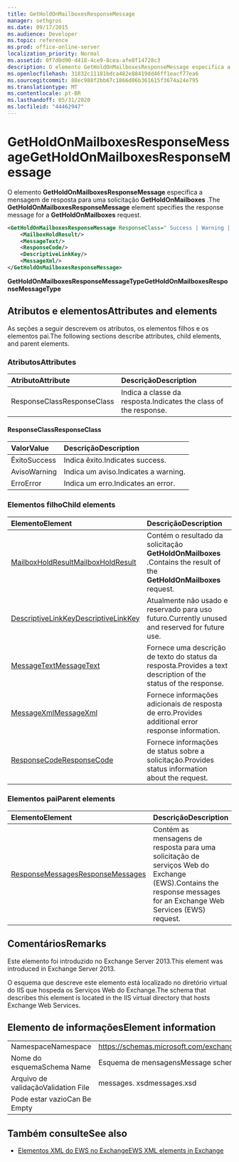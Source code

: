 ```yaml
---
title: GetHoldOnMailboxesResponseMessage
manager: sethgros
ms.date: 09/17/2015
ms.audience: Developer
ms.topic: reference
ms.prod: office-online-server
localization_priority: Normal
ms.assetid: 0f7d0d90-d418-4ce9-8cea-afe8f14728c3
description: O elemento GetHoldOnMailboxesResponseMessage especifica a mensagem de resposta para uma solicitação GetHoldOnMailboxes.
ms.openlocfilehash: 31832c11181bdca482e88419dd46ff1eacf77ea6
ms.sourcegitcommit: 88ec988f2bb67c1866d06b361615f3674a24e795
ms.translationtype: MT
ms.contentlocale: pt-BR
ms.lasthandoff: 05/31/2020
ms.locfileid: "44462947"
---
```

# <a name="getholdonmailboxesresponsemessage"></a><span data-ttu-id="4111b-103">GetHoldOnMailboxesResponseMessage</span><span class="sxs-lookup"><span data-stu-id="4111b-103">GetHoldOnMailboxesResponseMessage</span></span>

<span data-ttu-id="4111b-104">O elemento **GetHoldOnMailboxesResponseMessage** especifica a mensagem de resposta para uma solicitação **GetHoldOnMailboxes** .</span><span class="sxs-lookup"><span data-stu-id="4111b-104">The **GetHoldOnMailboxesResponseMessage** element specifies the response message for a **GetHoldOnMailboxes** request.</span></span> 
  
```XML
<GetHoldOnMailboxesResponseMessage ResponseClass=" Success | Warning | Error ">
    <MailboxHoldResult/>
    <MessageText/>
    <ResponseCode/>
    <DescriptiveLinkKey/>
    <MessageXml/>
</GetHoldOnMailboxesResponseMessage>
```

 <span data-ttu-id="4111b-105">**GetHoldOnMailboxesResponseMessageType**</span><span class="sxs-lookup"><span data-stu-id="4111b-105">**GetHoldOnMailboxesResponseMessageType**</span></span>
## <a name="attributes-and-elements"></a><span data-ttu-id="4111b-106">Atributos e elementos</span><span class="sxs-lookup"><span data-stu-id="4111b-106">Attributes and elements</span></span>

<span data-ttu-id="4111b-107">As seções a seguir descrevem os atributos, os elementos filhos e os elementos pai.</span><span class="sxs-lookup"><span data-stu-id="4111b-107">The following sections describe attributes, child elements, and parent elements.</span></span>
  
### <a name="attributes"></a><span data-ttu-id="4111b-108">Atributos</span><span class="sxs-lookup"><span data-stu-id="4111b-108">Attributes</span></span>

|<span data-ttu-id="4111b-109">**Atributo**</span><span class="sxs-lookup"><span data-stu-id="4111b-109">**Attribute**</span></span>|<span data-ttu-id="4111b-110">**Descrição**</span><span class="sxs-lookup"><span data-stu-id="4111b-110">**Description**</span></span>|
|:-----|:-----|
|<span data-ttu-id="4111b-111">ResponseClass</span><span class="sxs-lookup"><span data-stu-id="4111b-111">ResponseClass</span></span>  <br/> |<span data-ttu-id="4111b-112">Indica a classe da resposta.</span><span class="sxs-lookup"><span data-stu-id="4111b-112">Indicates the class of the response.</span></span>  <br/> |
   
#### <a name="responseclass"></a><span data-ttu-id="4111b-113">ResponseClass</span><span class="sxs-lookup"><span data-stu-id="4111b-113">ResponseClass</span></span>

|<span data-ttu-id="4111b-114">**Valor**</span><span class="sxs-lookup"><span data-stu-id="4111b-114">**Value**</span></span>|<span data-ttu-id="4111b-115">**Descrição**</span><span class="sxs-lookup"><span data-stu-id="4111b-115">**Description**</span></span>|
|:-----|:-----|
|<span data-ttu-id="4111b-116">Êxito</span><span class="sxs-lookup"><span data-stu-id="4111b-116">Success</span></span>  <br/> |<span data-ttu-id="4111b-117">Indica êxito.</span><span class="sxs-lookup"><span data-stu-id="4111b-117">Indicates success.</span></span>  <br/> |
|<span data-ttu-id="4111b-118">Aviso</span><span class="sxs-lookup"><span data-stu-id="4111b-118">Warning</span></span>  <br/> |<span data-ttu-id="4111b-119">Indica um aviso.</span><span class="sxs-lookup"><span data-stu-id="4111b-119">Indicates a warning.</span></span>  <br/> |
|<span data-ttu-id="4111b-120">Erro</span><span class="sxs-lookup"><span data-stu-id="4111b-120">Error</span></span>  <br/> |<span data-ttu-id="4111b-121">Indica um erro.</span><span class="sxs-lookup"><span data-stu-id="4111b-121">Indicates an error.</span></span>  <br/> |
   
### <a name="child-elements"></a><span data-ttu-id="4111b-122">Elementos filho</span><span class="sxs-lookup"><span data-stu-id="4111b-122">Child elements</span></span>

|<span data-ttu-id="4111b-123">**Elemento**</span><span class="sxs-lookup"><span data-stu-id="4111b-123">**Element**</span></span>|<span data-ttu-id="4111b-124">**Descrição**</span><span class="sxs-lookup"><span data-stu-id="4111b-124">**Description**</span></span>|
|:-----|:-----|
|[<span data-ttu-id="4111b-125">MailboxHoldResult</span><span class="sxs-lookup"><span data-stu-id="4111b-125">MailboxHoldResult</span></span>](mailboxholdresult.md) <br/> |<span data-ttu-id="4111b-126">Contém o resultado da solicitação **GetHoldOnMailboxes** .</span><span class="sxs-lookup"><span data-stu-id="4111b-126">Contains the result of the **GetHoldOnMailboxes** request.</span></span>  <br/> |
|[<span data-ttu-id="4111b-127">DescriptiveLinkKey</span><span class="sxs-lookup"><span data-stu-id="4111b-127">DescriptiveLinkKey</span></span>](descriptivelinkkey.md) <br/> |<span data-ttu-id="4111b-128">Atualmente não usado e reservado para uso futuro.</span><span class="sxs-lookup"><span data-stu-id="4111b-128">Currently unused and reserved for future use.</span></span>  <br/> |
|[<span data-ttu-id="4111b-129">MessageText</span><span class="sxs-lookup"><span data-stu-id="4111b-129">MessageText</span></span>](messagetext.md) <br/> |<span data-ttu-id="4111b-130">Fornece uma descrição de texto do status da resposta.</span><span class="sxs-lookup"><span data-stu-id="4111b-130">Provides a text description of the status of the response.</span></span>  <br/> |
|[<span data-ttu-id="4111b-131">MessageXml</span><span class="sxs-lookup"><span data-stu-id="4111b-131">MessageXml</span></span>](messagexml.md) <br/> |<span data-ttu-id="4111b-132">Fornece informações adicionais de resposta de erro.</span><span class="sxs-lookup"><span data-stu-id="4111b-132">Provides additional error response information.</span></span>  <br/> |
|[<span data-ttu-id="4111b-133">ResponseCode</span><span class="sxs-lookup"><span data-stu-id="4111b-133">ResponseCode</span></span>](responsecode.md) <br/> |<span data-ttu-id="4111b-134">Fornece informações de status sobre a solicitação.</span><span class="sxs-lookup"><span data-stu-id="4111b-134">Provides status information about the request.</span></span>  <br/> |
   
### <a name="parent-elements"></a><span data-ttu-id="4111b-135">Elementos pai</span><span class="sxs-lookup"><span data-stu-id="4111b-135">Parent elements</span></span>

|<span data-ttu-id="4111b-136">**Elemento**</span><span class="sxs-lookup"><span data-stu-id="4111b-136">**Element**</span></span>|<span data-ttu-id="4111b-137">**Descrição**</span><span class="sxs-lookup"><span data-stu-id="4111b-137">**Description**</span></span>|
|:-----|:-----|
|[<span data-ttu-id="4111b-138">ResponseMessages</span><span class="sxs-lookup"><span data-stu-id="4111b-138">ResponseMessages</span></span>](responsemessages.md) <br/> |<span data-ttu-id="4111b-139">Contém as mensagens de resposta para uma solicitação de serviços Web do Exchange (EWS).</span><span class="sxs-lookup"><span data-stu-id="4111b-139">Contains the response messages for an Exchange Web Services (EWS) request.</span></span>  <br/> |
   
## <a name="remarks"></a><span data-ttu-id="4111b-140">Comentários</span><span class="sxs-lookup"><span data-stu-id="4111b-140">Remarks</span></span>

<span data-ttu-id="4111b-141">Este elemento foi introduzido no Exchange Server 2013.</span><span class="sxs-lookup"><span data-stu-id="4111b-141">This element was introduced in Exchange Server 2013.</span></span>
  
<span data-ttu-id="4111b-142">O esquema que descreve este elemento está localizado no diretório virtual do IIS que hospeda os Serviços Web do Exchange.</span><span class="sxs-lookup"><span data-stu-id="4111b-142">The schema that describes this element is located in the IIS virtual directory that hosts Exchange Web Services.</span></span>
  
## <a name="element-information"></a><span data-ttu-id="4111b-143">Elemento de informações</span><span class="sxs-lookup"><span data-stu-id="4111b-143">Element information</span></span>

|||
|:-----|:-----|
|<span data-ttu-id="4111b-144">Namespace</span><span class="sxs-lookup"><span data-stu-id="4111b-144">Namespace</span></span>  <br/> |https://schemas.microsoft.com/exchange/services/2006/messages  <br/> |
|<span data-ttu-id="4111b-145">Nome do esquema</span><span class="sxs-lookup"><span data-stu-id="4111b-145">Schema Name</span></span>  <br/> |<span data-ttu-id="4111b-146">Esquema de mensagens</span><span class="sxs-lookup"><span data-stu-id="4111b-146">Message schema</span></span>  <br/> |
|<span data-ttu-id="4111b-147">Arquivo de validação</span><span class="sxs-lookup"><span data-stu-id="4111b-147">Validation File</span></span>  <br/> |<span data-ttu-id="4111b-148">messages. xsd</span><span class="sxs-lookup"><span data-stu-id="4111b-148">messages.xsd</span></span>  <br/> |
|<span data-ttu-id="4111b-149">Pode estar vazio</span><span class="sxs-lookup"><span data-stu-id="4111b-149">Can Be Empty</span></span>  <br/> ||
   
## <a name="see-also"></a><span data-ttu-id="4111b-150">Também consulte</span><span class="sxs-lookup"><span data-stu-id="4111b-150">See also</span></span>



- [<span data-ttu-id="4111b-151">Elementos XML do EWS no Exchange</span><span class="sxs-lookup"><span data-stu-id="4111b-151">EWS XML elements in Exchange</span></span>](ews-xml-elements-in-exchange.md)

